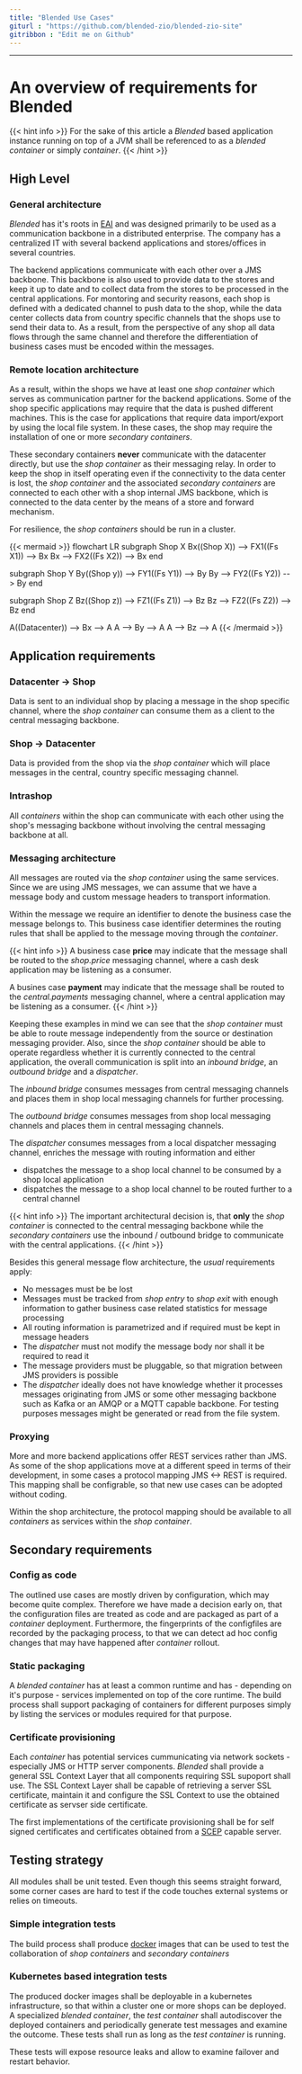 ```yaml
---
title: "Blended Use Cases"
giturl : "https://github.com/blended-zio/blended-zio-site"
gitribbon : "Edit me on Github"
---
```

---
# An overview of requirements for Blended

{{< hint info >}}
For the sake of this article a _Blended_ based application instance running on top of a JVM shall be referenced to as a _blended container_ or simply _container_.
{{< /hint >}}


## High Level

### General architecture

_Blended_ has it's roots in [EAI](https://en.wikipedia.org/wiki/Enterprise_application_integration) and was designed primarily to be used as a communication backbone in a distributed enterprise. The company has a centralized IT with several backend applications and stores/offices  in several countries.

The backend applications communicate with each other over a JMS backbone. This backbone is also used to provide data to the stores and keep it up to date and to collect data from the stores to be processed in the central applications. For montoring and security reasons, each shop is defined with a dedicated channel to push data to the shop, while the data center collects data from country specific channels that the shops use to send their data to. As a result, from the perspective of any shop all data flows through the same channel and therefore the differentiation of business cases must be encoded within the messages.

### Remote location architecture

As a result, within the shops we have at least one _shop container_ which serves as communication partner for the backend applications. Some of the shop specific applications may require that the data is pushed different machines. This is the case for applications that require data import/export by using the local file system. In these cases, the shop may require the installation of one or more _secondary containers_.

These secondary containers __never__ communicate with the datacenter directly, but use the _shop container_ as their messaging relay. In order to keep the shop in itself operating even if the connectivity to the data center is lost, the _shop container_ and the associated _secondary containers_ are connected to each other with a shop internal JMS backbone, which is connected to the data center by the means of a store and forward mechanism.

For resilience, the _shop containers_ should be run in a cluster.

{{< mermaid >}}
flowchart LR
  subgraph Shop X
    Bx((Shop X)) --> FX1((Fs X1)) --> Bx
    Bx --> FX2((Fs X2)) --> Bx
  end

  subgraph Shop Y
    By((Shop y)) --> FY1((Fs Y1)) --> By
    By --> FY2((Fs Y2)) --> By
  end

  subgraph Shop Z
    Bz((Shop z)) --> FZ1((Fs Z1)) --> Bz
    Bz --> FZ2((Fs Z2)) --> Bz
  end

  A((Datacenter)) --> Bx --> A
  A --> By --> A
  A --> Bz --> A
{{< /mermaid >}}

## Application requirements

### Datacenter -> Shop

Data is sent to an individual shop by placing a message in the shop specific channel, where the _shop container_ can consume them as a client to the central messaging backbone.

### Shop -> Datacenter

Data is provided from the shop via the _shop container_ which will place messages in the central, country specific messaging channel.

### Intrashop

All _containers_ within the shop can communicate with each other using the shop's messaging backbone without involving the central messaging backbone at all.

### Messaging architecture

All messages are routed via the _shop container_ using the same services. Since we are using JMS messages, we can assume that we have a message body and custom message headers to transport information.

Within the message we require an identifier to denote the business case the message belongs to. This business case identifier determines the routing rules that shall be applied to the message moving through the _container_.

{{< hint info >}}
A business case __price__ may indicate that the message shall be routed to the _shop.price_ messaging channel, where a cash desk application may be listening as a consumer.

A busines case __payment__ may indicate that the message shall be routed to the _central.payments_ messaging channel, where a central application may be listening as a consumer.
{{< /hint >}}

Keeping these examples in mind we can see that the _shop container_ must be able to route message independently from the source or destination messaging provider. Also, since the _shop container_ should be able to operate regardless whether it is currently connected to the central application, the overall communication is split into an _inbound bridge_, an _outbound bridge_ and a _dispatcher_.

The _inbound bridge_ consumes messages from central messaging channels and places them in shop local messaging channels for further processing.

The _outbound bridge_ consumes messages from shop local messaging channels and places them in central messaging channels.

The _dispatcher_ consumes messages from a local dispatcher messaging channel, enriches the message with routing information and either

* dispatches the message to a shop local channel to be consumed by a shop local application
* dispatches the message to a shop local channel to be routed further to a central channel

{{< hint info >}}
The important architectural decision is, that __only__ the _shop container_ is connected to the central messaging backbone while the _secondary containers_ use the inbound / outbound bridge to communicate with the central applications.
{{< /hint >}}

Besides this general message flow architecture, the _usual_ requirements apply:

* No messages must be be lost
* Messages must be tracked from _shop entry_ to _shop exit_ with enough information to gather business case related statistics for message processing
* All routing information is parametrized and if required must be kept in message headers
* The _dispatcher_ must not modify the message body nor shall it be required to read it
* The message providers must be pluggable, so that migration between JMS providers is possible
* The _dispatcher_ ideally does not have knowledge whether it processes messages originating from JMS or some other messaging backbone such as Kafka or an AMQP or a MQTT capable backbone. For testing purposes messages might be generated or read from the file system.

### Proxying

More and more backend applications offer REST services rather than JMS. As some of the shop applications move at a different speed in terms of their development, in some cases a protocol mapping JMS <-> REST is required. This mapping shall be configrable, so that new use cases can be adopted without coding.

Within the shop architecture, the protocol mapping should be available to all _containers_ as services within the _shop container_.

## Secondary requirements

### Config as code

The outlined use cases are mostly driven by configuration, which may become quite complex. Therefore we have made a decision early on, that the configuration files are treated as code and are packaged as part of a _container_ deployment. Furthermore, the fingerprints of the configfiles are recorded by the packaging process, to that we can detect ad hoc config changes that may have happened after _container_ rollout.

### Static packaging

A _blended container_ has at least a common runtime and has - depending on it's purpose - services implemented on top of the core runtime. The build process shall support packaging of containers for different purposes simply by listing the services or modules required for that purpose.

### Certificate provisioning

Each _container_ has potential services cummunicating via network sockets - especially JMS or HTTP server components. _Blended_ shall provide a general SSL Context Layer that all components requiring SSL supoport shall use. The SSL Context Layer shall be capable of retrieving a server SSL certificate, maintain it and configure the SSL Context to use the obtained certificate as servser side certificate.

The first implementations of the certificate provisioning shall be for self signed certificates and certificates obtained from a [SCEP](https://en.wikipedia.org/wiki/Simple_Certificate_Enrollment_Protocol) capable server.

## Testing strategy

All modules shall be unit tested. Even though this seems straight forward, some corner cases are hard to test if the code touches external systems or relies on timeouts.

### Simple integration tests

The build process shall produce [docker](https://www.docker.com/) images that can be used to test the collaboration of _shop containers_ and _secondary containers_

### Kubernetes based integration tests

The produced docker images shall be deployable in a kubernetes infrastructure, so that within a cluster one or more shops can be deployed. A specialized _blended container_, the _test container_ shall autodiscover the deployed containers and periodically generate test messages and examine the outcome. These tests shall run as long as the _test container_ is running.

These tests will expose resource leaks and allow to examine failover and restart behavior.
